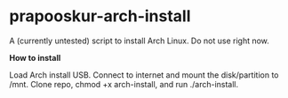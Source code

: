 # prapooskur-arch-install
A (currently untested) script to install Arch Linux. Do not use right now.

**How to install**

Load Arch install USB. Connect to internet and mount the disk/partition to /mnt. Clone repo, chmod +x arch-install, and run ./arch-install.
